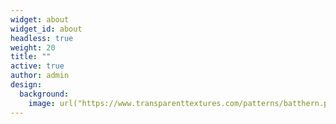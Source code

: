 ```yaml
---
widget: about
widget_id: about
headless: true
weight: 20
title: ""
active: true
author: admin
design:
  background:
    image: url("https://www.transparenttextures.com/patterns/batthern.png")
---
```

